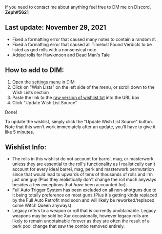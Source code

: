 If you need to contact me about anything feel free to DM me on Discord, **Zeph#5621**

## Last update: November 29, 2021
- Fixed a formatting error that caused many notes to contain a random #.
- Fixed a formatting error that caused all Timelost Found Verdicts to be listed as god rolls with a nonsensical note.
- Added rolls for Hawkmoon and Dead Man's Tale

## How to add to DIM:

1) Open the [settings menu](https://app.destinyitemmanager.com/settings) in DIM
2) Click on "Wish Lists" on the left side of the menu, or scroll down to the Wish Lists section
3) Paste the link to the [raw version of wishlist.txt](https://raw.githubusercontent.com/Zephyrr29/DIM-Wishlist/main/wishlist.txt) into the URL box
4) Click "Update Wish List Source"

Done!

To update the wishlist, simply click the "Update Wish List Source" button. Note that this won't work immediately after an update, you'll have to give it like 5 minutes.

## Wishlist Info:

- The rolls in this wishlist do not account for barrel, mag, or masterwork unless they are essential to the roll's functionality as I realistically can't account for every ideal barrel, mag, perk and masterwork permutation since that would lead to upwards of tens of thousands of rolls and I'm just one guy (Plus they realistically don't change the roll much anyways besides a few exceptions that *have* been accounted for).
- Full Auto Trigger System has been excluded on all non-shotguns due to it being totally preference on most guns (Plus it's getting kinda replaced by the Full Auto Retrofit mod soon and will likely be reworked/replaced come Witch Queen anyways).
- Legacy refers to a weapon or roll that is currently unobtainable. Legacy weapons may be sold be Xur occasionally, however legacy rolls are likely to remain unobtainable forever as they are often the result of a perk pool change that saw the combo removed entirely.
